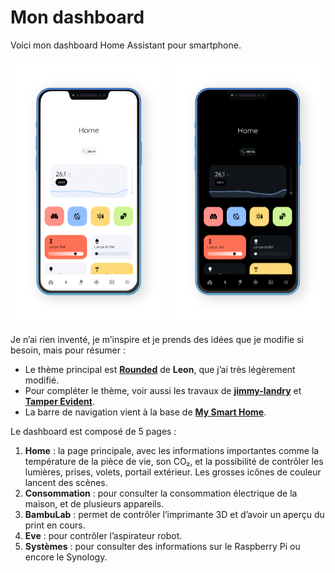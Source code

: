 # Mon dashboard
Voici mon dashboard Home Assistant pour smartphone.

<p align="left">
  <img src="img/Home-white.png" alt="Home white" width="250"/>
  <img src="img/Home-black.png" alt="Home black" width="250"/>
</p>

Je n’ai rien inventé, je m’inspire et je prends des idées que je modifie si besoin, mais pour résumer :
- Le thème principal est [**Rounded**](https://community.home-assistant.io/t/rounded-dashboard-guide/543043) de **Leon**, que j’ai très légèrement modifié.
- Pour compléter le thème, voir aussi les travaux de [**jimmy-landry**](https://https://github.com/jimmy-landry) et [**Tamper Evident**](https://www.youtube.com/@dontuseiftamperevident).
- La barre de navigation vient à la base de [**My Smart Home**](https://www.youtube.com/watch?v=q8spkVPQiL0).

Le dashboard est composé de 5 pages :

1. **Home** : la page principale, avec les informations importantes comme la température de la pièce de vie, son CO₂, et la possibilité de contrôler les lumières, prises, volets, portail extérieur. Les grosses icônes de couleur lancent des scènes.
2. **Consommation** : pour consulter la consommation électrique de la maison, et de plusieurs appareils.
3. **BambuLab** : permet de contrôler l’imprimante 3D et d’avoir un aperçu du print en cours.
4. **Eve** : pour contrôler l’aspirateur robot.
5. **Systèmes** : pour consulter des informations sur le Raspberry Pi ou encore le Synology.
